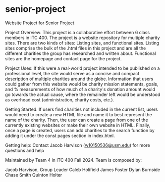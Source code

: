 # senior-project
Website Project for Senior Project 


Project Overview: This project is a collaborative effort between 6 class members in ITC 400. The project is a website repository for multiple charity sites. There are two kinds of sites: Listing sites, and functional sites. Listing sites comprise the bulk of the .html files in this project and are all the different charities the group has researched and written about. Functional sites are the homepage and contact page for the project. 

Project Uses: If this were a real-world project intended to be published on a professional level, the site would serve as a concise and compact description of multiple charities around the globe. Information that users could gather from this website would be charity mission statements, goals, and % measurements of how much of a charity's donation amount would go towards the actual cause, where the remainder left would be understood as overhead cost (administration, charity costs, etc.). 

Getting Started: If users find charities not included in the current list, users would need to create a new HTML file and name it to best represent the name of the charity. Then, the user can create a page from one of the currently existing websites or make their own website in HTML. Finally, once a page is created, users can add charities to the search function by adding it under the const pages section in index.html. 

Getting help: Contact Jacob Harvison (w10150536@usm.edu) for more questions and help

Maintained by Team 4 in ITC 400 Fall 2024. 
Team is composed by:

Jacob Harvison, Group Leader
Caleb Holifield
James Foster
Dylan Burnside
Chase Smith
Quinton Holter
